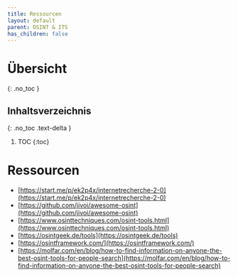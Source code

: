 ```yaml
---
title: Ressourcen
layout: default
parent: OSINT & ITS
has_children: false
---
```


# Übersicht
{: .no_toc }

## Inhaltsverzeichnis
{: .no_toc .text-delta }

1. TOC
{:toc}

# Ressourcen
- [https://start.me/p/ek2p4x/internetrecherche-2-0](https://start.me/p/ek2p4x/internetrecherche-2-0)
- [https://github.com/jivoi/awesome-osint](https://github.com/jivoi/awesome-osint)
- [https://www.osinttechniques.com/osint-tools.html](https://www.osinttechniques.com/osint-tools.html)
- [https://osintgeek.de/tools](https://osintgeek.de/tools)
- [https://osintframework.com/](https://osintframework.com/)
- [https://molfar.com/en/blog/how-to-find-information-on-anyone-the-best-osint-tools-for-people-search](https://molfar.com/en/blog/how-to-find-information-on-anyone-the-best-osint-tools-for-people-search)
